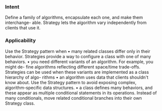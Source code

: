 ### Intent
Define a family of algorithms, encapsulate each one, and make them interchange-
able. Strategy lets the algorithm vary independently from clients that use it.

### Applicability
Use the Strategy pattern when
• many related classes differ only in their behavior. Strategies provide a way
to configure a class with one of many behaviors.
• you need different variants of an algorithm. For example, you might de-
fine algorithms reflecting different space/time trade-offs. Strategies can be
used when these variants are implemented as a class hierarchy of algo-
rithms 
• an algorithm uses data that clients shouldn't know about. Use the Strategy
pattern to avoid exposing complex, algorithm-specific data structures.
• a class defines many behaviors, and these appear as multiple conditional
statements in its operations. Instead of many conditionals, move related
conditional branches into their own Strategy class.